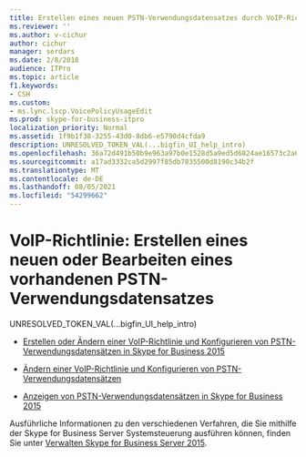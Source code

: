 ```yaml
---
title: Erstellen eines neuen PSTN-Verwendungsdatensatzes durch VoIP-Richtlinie oder Bearbeiten eines vorhandenen PSTN-Verwendungsdatensatzes
ms.reviewer: ''
ms.author: v-cichur
author: cichur
manager: serdars
ms.date: 2/8/2018
audience: ITPro
ms.topic: article
f1.keywords:
- CSH
ms.custom:
- ms.lync.lscp.VoicePolicyUsageEdit
ms.prod: skype-for-business-itpro
localization_priority: Normal
ms.assetid: 1f9b1f38-3255-43d0-8db6-e5790d4cfda9
description: UNRESOLVED_TOKEN_VAL(...bigfin_UI_help_intro)
ms.openlocfilehash: 36a72d491b50b9e963a97b0e1528d5a9ed5d6824ae16573c2a66d2406fa4811c
ms.sourcegitcommit: a17ad3332ca5d2997f85db7835500d8190c34b2f
ms.translationtype: MT
ms.contentlocale: de-DE
ms.lasthandoff: 08/05/2021
ms.locfileid: "54299662"
---
```

# <a name="voice-policy-create-new-or-edit-existing-pstn-usage-record"></a>VoIP-Richtlinie: Erstellen eines neuen oder Bearbeiten eines vorhandenen PSTN-Verwendungsdatensatzes

UNRESOLVED_TOKEN_VAL(...bigfin_UI_help_intro)

- [Erstellen oder Ändern einer VoIP-Richtlinie und Konfigurieren von PSTN-Verwendungsdatensätzen in Skype for Business 2015](../../deploy/deploy-enterprise-voice/voice-policy-and-pstn-usage-records.md)

- [Ändern einer VoIP-Richtlinie und Konfigurieren von PSTN-Verwendungsdatensätzen](/previous-versions/office/lync-server-2013/lync-server-2013-modify-a-voice-policy-and-configure-pstn-usage-records)

- [Anzeigen von PSTN-Verwendungsdatensätzen in Skype for Business 2015](../../deploy/deploy-enterprise-voice/view-pstn-usage-records.md)

Ausführliche Informationen zu den verschiedenen Verfahren, die Sie mithilfe der Skype for Business Server Systemsteuerung ausführen können, finden Sie unter [Verwalten Skype for Business Server 2015](../../manage/manage.md).